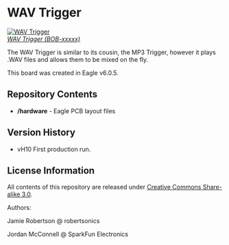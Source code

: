 WAV Trigger
===============

[![WAV Trigger](.jpg)  
*WAV Trigger (BOB-xxxxx)*]()

The WAV Trigger is similar to its cousin, the MP3 Trigger, however it plays .WAV files and allows them to be mixed on the fly. 

This board was created in Eagle v6.0.5.

Repository Contents
-------------------

* **/hardware** - Eagle PCB layout files

Version History
---------------

* vH10 First production run.

License Information
-------------------

All contents of this repository are released under [Creative Commons Share-alike 3.0](http://creativecommons.org/licenses/by-sa/3.0/).

Authors:

Jamie Robertson @ robertsonics

Jordan McConnell @ SparkFun Electronics
